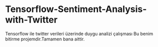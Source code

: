# Tensorflow-Sentiment-Analysis-with-Twitter
Tensorflow ile twitter verileri üzerinde duygu analizi çalışması
Bu benim bitirme projemdir.Tamamen bana aittir.
